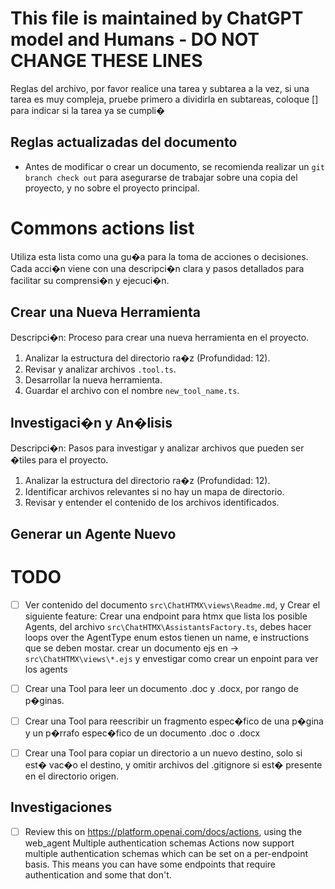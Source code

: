 # This file is maintained by ChatGPT model and Humans - DO NOT CHANGE THESE LINES

Reglas del archivo, por favor realice una tarea y subtarea a la vez,
si una tarea es muy compleja, pruebe primero a dividirla en subtareas,
coloque [] para indicar si la tarea ya se cumpli�

## Reglas actualizadas del documento

- Antes de modificar o crear un documento, se recomienda realizar un `git branch check out` para asegurarse de trabajar sobre una copia del proyecto, y no sobre el proyecto principal.

# Commons actions list

Utiliza esta lista como una gu�a para la toma de acciones o decisiones. Cada acci�n viene con una descripci�n clara y pasos detallados para facilitar su comprensi�n y ejecuci�n.

## Crear una Nueva Herramienta

Descripci�n: Proceso para crear una nueva herramienta en el proyecto.

1. Analizar la estructura del directorio ra�z (Profundidad: 12).
2. Revisar y analizar archivos `.tool.ts`.
3. Desarrollar la nueva herramienta.
4. Guardar el archivo con el nombre `new_tool_name.ts`.

## Investigaci�n y An�lisis

Descripci�n: Pasos para investigar y analizar archivos que pueden ser �tiles para el proyecto.

1. Analizar la estructura del directorio ra�z (Profundidad: 12).
2. Identificar archivos relevantes si no hay un mapa de directorio.
3. Revisar y entender el contenido de los archivos identificados.

## Generar un Agente Nuevo

# TODO

- [ ] Ver contenido del documento `src\ChatHTMX\views\Readme.md`, y Crear el siguiente feature: Crear una endpoint para htmx que lista los posible Agents, del archivo `src\ChatHTMX\AssistantsFactory.ts`, debes hacer loops over the AgentType enum estos tienen un name, e instructions que se deben mostar.
      crear un documento ejs en -> `src\ChatHTMX\views\*.ejs` y envestigar como crear un enpoint para ver los agents

- [ ] Crear una Tool para leer un documento .doc y .docx, por rango de p�ginas.
- [ ] Crear una Tool para reescribir un fragmento espec�fico de una p�gina y un p�rrafo espec�fico de un documento .doc o .docx
- [ ] Crear una Tool para copiar un directorio a un nuevo destino, solo si est� vac�o el destino, y omitir archivos del .gitignore si est� presente en el directorio origen.

## Investigaciones

- [ ] Review this on https://platform.openai.com/docs/actions, using the web_agent
      Multiple authentication schemas
      Actions now support multiple authentication schemas which can be set on a per-endpoint basis. This means you can have some endpoints that require authentication and some that don't.
